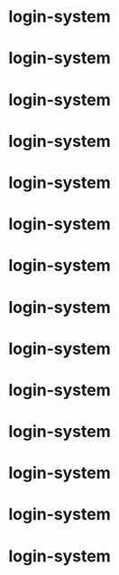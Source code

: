 # login-system
# login-system
# login-system
# login-system
# login-system
# login-system
# login-system
# login-system
# login-system
# login-system
# login-system
# login-system
# login-system
# login-system
